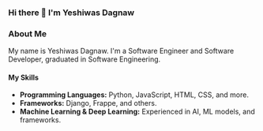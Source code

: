 ### Hi there 👋 I'm Yeshiwas Dagnaw

<!--
**Yeshiwas21/Yeshiwas21** is a ✨ _special_ ✨ repository because its `README.md` (this file) appears on your GitHub profile.

Here are some ideas to get you started:

- 🔭 I’m currently working on ...
- 🌱 I’m currently learning ...
- 👯 I’m looking to collaborate on ...
- 🤔 I’m looking for help with ...
- 💬 Ask me about ...
- 📫 How to reach me: ...
- 😄 Pronouns: ...
- ⚡ Fun fact: ...
-->
### About Me
My name is Yeshiwas Dagnaw.
I'm a Software Engineer and Software Developer, graduated in Software Engineering.

#### My Skills
<ul>
  <li><b>Programming Languages:</b> Python, JavaScript, HTML, CSS, and more. </li>
  <li><b>Frameworks:</b> Django, Frappe, and others. </li>
  <li><b>Machine Learning & Deep Learning:</b> Experienced in AI, ML models, and frameworks.</li>

</ul>

